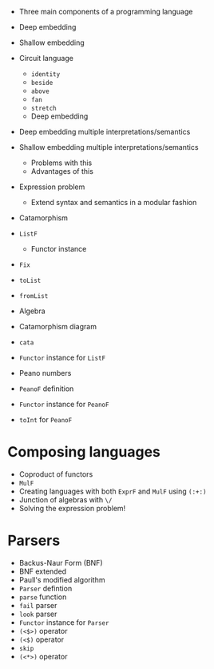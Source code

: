 - Three main components of a programming language
- Deep embedding
- Shallow embedding
- Circuit language
    - `identity`
    - `beside`
    - `above`
    - `fan`
    - `stretch`
    - Deep embedding

- Deep embedding multiple interpretations/semantics
- Shallow embedding multiple interpretations/semantics
    - Problems with this
    - Advantages of this

- Expression problem
    - Extend syntax and semantics in a modular fashion
- Catamorphism
- `ListF`
    - Functor instance
- `Fix`
- `toList`
- `fromList`
- Algebra
- Catamorphism diagram
- `cata`

- `Functor` instance for `ListF`
- Peano numbers
- `PeanoF` definition
- `Functor` instance for `PeanoF`
- `toInt` for `PeanoF`

# Composing languages

- Coproduct of functors
- `MulF`
- Creating languages with both `ExprF` and `MulF` using `(:+:)`
- Junction of algebras with `\/`
- Solving the expression problem!

# Parsers

- Backus-Naur Form (BNF)
- BNF extended
- Paull's modified algorithm
- `Parser` defintion
- `parse` function
- `fail` parser
- `look` parser
- `Functor` instance for `Parser`
- `(<$>)` operator
- `(<$)` operator
- `skip`
- `(<*>)` operator
